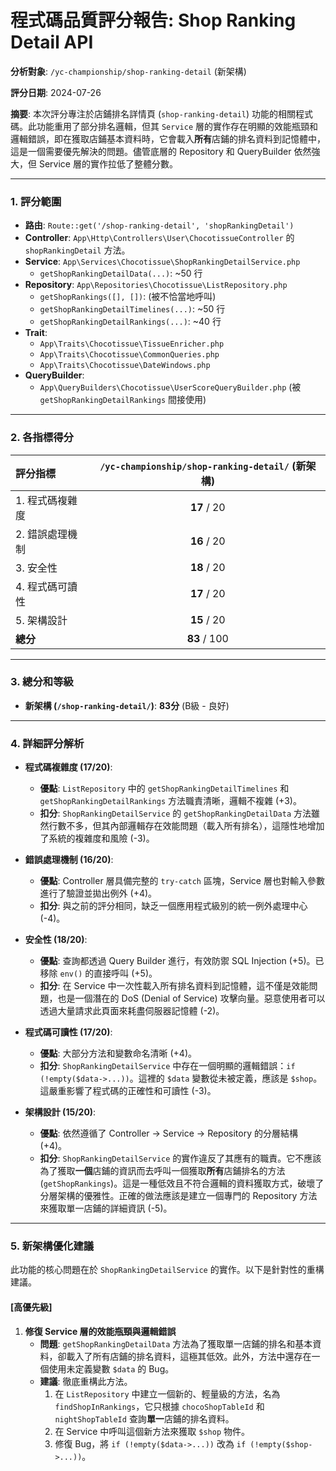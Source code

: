 # 程式碼品質評分報告: Shop Ranking Detail API

**分析對象**: `/yc-championship/shop-ranking-detail` (新架構)

**評分日期**: 2024-07-26

**摘要**: 本次評分專注於店鋪排名詳情頁 (`shop-ranking-detail`) 功能的相關程式碼。此功能重用了部分排名邏輯，但其 `Service` 層的實作存在明顯的效能瓶頸和邏輯錯誤，即在獲取店鋪基本資料時，它會載入**所有**店鋪的排名資料到記憶體中，這是一個需要優先解決的問題。儘管底層的 Repository 和 QueryBuilder 依然強大，但 Service 層的實作拉低了整體分數。

---

### 1. 評分範圍

*   **路由**: `Route::get('/shop-ranking-detail', 'shopRankingDetail')`
*   **Controller**: `App\Http\Controllers\User\ChocotissueController` 的 `shopRankingDetail` 方法。
*   **Service**: `App\Services\Chocotissue\ShopRankingDetailService.php`
    *   `getShopRankingDetailData(...)`: ~50 行
*   **Repository**: `App\Repositories\Chocotissue\ListRepository.php`
    *   `getShopRankings([], [])`: (被不恰當地呼叫)
    *   `getShopRankingDetailTimelines(...)`: ~50 行
    *   `getShopRankingDetailRankings(...)`: ~40 行
*   **Trait**:
    *   `App\Traits\Chocotissue\TissueEnricher.php`
    *   `App\Traits\Chocotissue\CommonQueries.php`
    *   `App\Traits\Chocotissue\DateWindows.php`
*   **QueryBuilder**:
    *   `App\QueryBuilders\Chocotissue\UserScoreQueryBuilder.php` (被 `getShopRankingDetailRankings` 間接使用)

---

### 2. 各指標得分

| 評分指標 | `/yc-championship/shop-ranking-detail/` (新架構) |
| :--- | :---: |
| 1. 程式碼複雜度 | **17** / 20 |
| 2. 錯誤處理機制 | **16** / 20 |
| 3. 安全性 | **18** / 20 |
| 4. 程式碼可讀性 | **17** / 20 |
| 5. 架構設計 | **15** / 20 |
| **總分** | **83** / 100 |

---

### 3. 總分和等級

*   **新架構 (`/shop-ranking-detail/`)**: **83分** (B級 - 良好)

---

### 4. 詳細評分解析

*   **程式碼複雜度 (17/20)**:
    *   **優點**: `ListRepository` 中的 `getShopRankingDetailTimelines` 和 `getShopRankingDetailRankings` 方法職責清晰，邏輯不複雜 (+3)。
    *   **扣分**: `ShopRankingDetailService` 的 `getShopRankingDetailData` 方法雖然行數不多，但其內部邏輯存在效能問題（載入所有排名），這隱性地增加了系統的複雜度和風險 (-3)。

*   **錯誤處理機制 (16/20)**:
    *   **優點**: Controller 層具備完整的 `try-catch` 區塊，Service 層也對輸入參數進行了驗證並拋出例外 (+4)。
    *   **扣分**: 與之前的評分相同，缺乏一個應用程式級別的統一例外處理中心 (-4)。

*   **安全性 (18/20)**:
    *   **優點**: 查詢都透過 Query Builder 進行，有效防禦 SQL Injection (+5)。已移除 `env()` 的直接呼叫 (+5)。
    *   **扣分**: 在 Service 中一次性載入所有排名資料到記憶體，這不僅是效能問題，也是一個潛在的 DoS (Denial of Service) 攻擊向量。惡意使用者可以透過大量請求此頁面來耗盡伺服器記憶體 (-2)。

*   **程式碼可讀性 (17/20)**:
    *   **優點**: 大部分方法和變數命名清晰 (+4)。
    *   **扣分**: `ShopRankingDetailService` 中存在一個明顯的邏輯錯誤：`if (!empty($data->...))`。這裡的 `$data` 變數從未被定義，應該是 `$shop`。這嚴重影響了程式碼的正確性和可讀性 (-3)。

*   **架構設計 (15/20)**:
    *   **優點**: 依然遵循了 Controller -> Service -> Repository 的分層結構 (+4)。
    *   **扣分**: `ShopRankingDetailService` 的實作違反了其應有的職責。它不應該為了獲取**一個**店鋪的資訊而去呼叫一個獲取**所有**店鋪排名的方法 (`getShopRankings`)。這是一種低效且不符合邏輯的資料獲取方式，破壞了分層架構的優雅性。正確的做法應該是建立一個專門的 Repository 方法來獲取單一店鋪的詳細資訊 (-5)。

---

### 5. 新架構優化建議

此功能的核心問題在於 `ShopRankingDetailService` 的實作。以下是針對性的重構建議。

#### [高優先級]

1.  **修復 Service 層的效能瓶頸與邏輯錯誤**
    *   **問題**: `getShopRankingDetailData` 方法為了獲取單一店鋪的排名和基本資料，卻載入了所有店鋪的排名資料，這極其低效。此外，方法中還存在一個使用未定義變數 `$data` 的 Bug。
    *   **建議**: 徹底重構此方法。
        1.  在 `ListRepository` 中建立一個新的、輕量級的方法，名為 `findShopInRankings`，它只根據 `chocoShopTableId` 和 `nightShopTableId` 查詢**單一**店鋪的排名資料。
        2.  在 Service 中呼叫這個新方法來獲取 `$shop` 物件。
        3.  修復 Bug，將 `if (!empty($data->...))` 改為 `if (!empty($shop->...))`。

    
